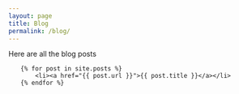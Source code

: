 ```yaml
---
layout: page
title: Blog
permalink: /blog/
---
```


Here are all the blog posts

<ul>

	{% for post in site.posts %}
		<li><a href="{{ post.url }}">{{ post.title }}</a></li>
	{% endfor %}

</ul>